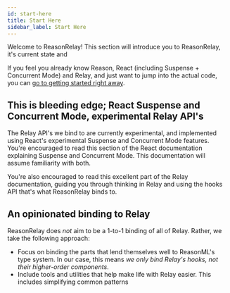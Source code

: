```yaml
---
id: start-here
title: Start Here
sidebar_label: Start Here
---
```


Welcome to ReasonRelay! This section will introduce you to ReasonRelay, it's current state and

If you feel you already know Reason, React (including Suspense + Concurrent Mode) and Relay, and just want to jump into the actual code, you can [go to getting started right away](getting-started).

## This is bleeding edge; React Suspense and Concurrent Mode, experimental Relay API's

The Relay API's we bind to are currently experimental, and implemented using React's experimental Suspense and Concurrent Mode features. You're encouraged to read this section of the React documentation explaining Suspense and Concurrent Mode. This documentation will assume familiarity with both.

You're also encouraged to read this excellent part of the Relay documentation, guiding you through thinking in Relay and using the hooks API that's what ReasonRelay binds to.

## An opinionated binding to Relay

ReasonRelay does _not_ aim to be a 1-to-1 binding of all of Relay. Rather, we take the following approach:

- Focus on binding the parts that lend themselves well to ReasonML's type system. In our case, this means _we only bind Relay's hooks, not their higher-order components_.
- Include tools and utilities that help make life with Relay easier. This includes simplifying common patterns
